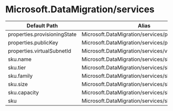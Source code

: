 # Microsoft.DataMigration/services

| Default Path | Alias |
|---|---|
| properties.provisioningState | Microsoft.DataMigration/services/provisioningState |
| properties.publicKey | Microsoft.DataMigration/services/publicKey |
| properties.virtualSubnetId | Microsoft.DataMigration/services/virtualSubnetId |
| sku.name | Microsoft.DataMigration/services/sku.name |
| sku.tier | Microsoft.DataMigration/services/sku.tier |
| sku.family | Microsoft.DataMigration/services/sku.family |
| sku.size | Microsoft.DataMigration/services/sku.size |
| sku.capacity | Microsoft.DataMigration/services/sku.capacity |
| sku | Microsoft.DataMigration/services/sku |

